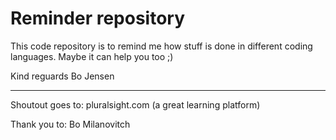 # Reminder repository
This code repository is to remind me how stuff is done in different coding languages.
Maybe it can help you too ;)

Kind reguards 
Bo Jensen


---

Shoutout goes to:
pluralsight.com (a great learning platform)

Thank you to:
Bo Milanovitch  